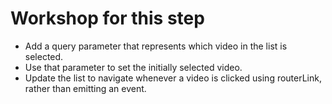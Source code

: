# Workshop for this step

* Add a query parameter that represents which video in the list is
  selected.
* Use that parameter to set the initially selected video.
* Update the list to navigate whenever a video is clicked using
  routerLink, rather than emitting an event.

